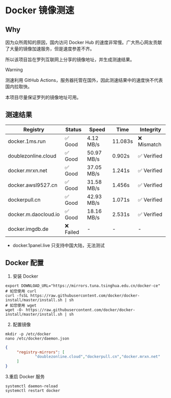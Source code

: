 # Docker 镜像测速

## Why

因为众所周知的原因，国内访问 Docker Hub 的速度非常慢。广大热心网友贡献了大量的镜像加速服务，但是速度参差不齐。


所以该项目旨在罗列互联网上分享的镜像地址，并生成测速结果。

> [!WARNING]
> 测速利用 GitHub Actions，服务器托管在国外，因此测速结果中的速度快不代表国内拉取快。
>

本项目尽量保证罗列的镜像地址可用。

## 测速结果

| Registry | Status | Speed | Time | Integrity |
|----------|--------|-------|------|-----------|
| docker.1ms.run | ✅ Good | 4.12 MB/s | 11.083s | ❌ Mismatch |
| doublezonline.cloud | ✅ Good | 50.97 MB/s | 0.902s | ✅ Verified |
| docker.mrxn.net | ✅ Good | 37.05 MB/s | 1.241s | ✅ Verified |
| docker.awsl9527.cn | ✅ Good | 31.58 MB/s | 1.456s | ✅ Verified |
| dockerpull.cn | ✅ Good | 42.93 MB/s | 1.071s | ✅ Verified |
| docker.m.daocloud.io | ✅ Good | 18.16 MB/s | 2.531s | ✅ Verified |
| docker.imgdb.de | ❌ Failed | - | - | - |

- docker.1panel.live 只支持中国大陆，无法测试

## Docker 配置

1. 安装 Docker
```shell
export DOWNLOAD_URL="https://mirrors.tuna.tsinghua.edu.cn/docker-ce"
# 如您使用 curl
curl -fsSL https://raw.githubusercontent.com/docker/docker-install/master/install.sh | sh
# 如您使用 wget
wget -O- https://raw.githubusercontent.com/docker/docker-install/master/install.sh | sh
```

2. 配置镜像

```shell
mkdir -p /etc/docker
nano /etc/docker/daemon.json
```

```json
{
     "registry-mirrors": [
             "doublezonline.cloud","dockerpull.cn","docker.mrxn.net"
     ]
}
```

 3.重启 Docker 服务
```shell
systemctl daemon-reload
systemctl restart docker
```
